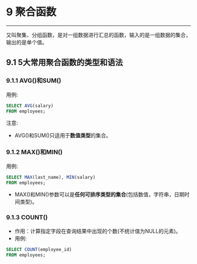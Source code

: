# 9 聚合函数

*****

又叫聚集、分组函数，是对一组数据进行汇总的函数，输入的是一组数据的集合，输出的是单个值。


## 9.1 5大常用聚合函数的类型和语法

### 9.1.1 AVG()和SUM()

用例:

```sql
SELECT AVG(salary)
FROM employees;
```

注意:
* AVG()和SUM()只适用于**数值类型**的集合。

### 9.1.2 MAX()和MIN()

用例:

```sql
SELECT MAX(last_name), MIN(salary)
FROM employees;
```

* MAX()和MIN()参数可以是**任何可排序类型的集合**(包括数值，字符串，日期时间类型)。

### 9.1.3 COUNT()

* 作用：计算指定字段在查询结果中出现的个数(不统计值为NULL的元素)。
* 用例:

```sql
SELECT COUNT(employee_id)
FROM employees;
```